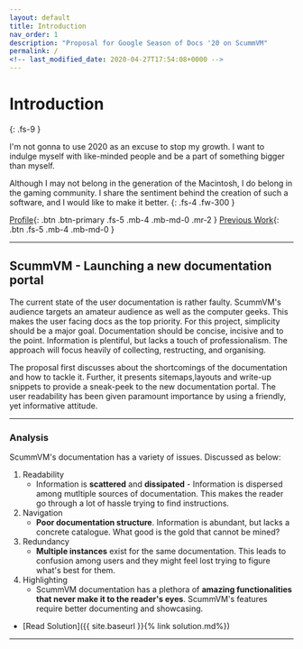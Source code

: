 ```yaml
---
layout: default
title: Introduction
nav_order: 1
description: "Proposal for Google Season of Docs '20 on ScummVM"
permalink: /
<!-- last_modified_date: 2020-04-27T17:54:08+0000 -->
---
```


# Introduction
{: .fs-9 }

I'm not gonna to use 2020 as an excuse to stop my growth. I want to indulge myself with like-minded people and be a part of something bigger than myself. 

Although I may not belong in the generation of the Macintosh, I do belong in the gaming community. I share the sentiment behind the creation of such a software, and I would like to make it better.
{: .fs-4 .fw-300 }

[Profile](https://drive.google.com/file/d/1pgNlW8CYuyPFPKAKHLuQCpQ95a9SmOTu/view?usp=sharing){: .btn .btn-primary .fs-5 .mb-4 .mb-md-0 .mr-2 } [Previous Work](http://wiki.compilgames.net/doku.php/gdevelop5/tutorials/fire-and-ice/start){: .btn .fs-5 .mb-4 .mb-md-0 }

---

## ScummVM - Launching a new documentation portal

The current state of the user documentation is rather faulty. ScummVM's audience targets an amateur audience as well as the computer geeks. This makes the user facing docs as the top priority. For this project, simplicity should be a major goal. Documentation should be concise, incisive and to the point. Information is plentiful, but lacks a touch of professionalism. The approach will focus heavily of collecting, restructing, and organising. 

The proposal first discusses about the shortcomings of the documentation and how to tackle it. Further, it presents sitemaps,layouts and write-up snippets to provide a sneak-peek to the new documentation portal. The user readability has been given paramount importance by using a friendly, yet informative attitude.

---

### Analysis

ScummVM's documentation has a variety of issues. Discussed as below:
1. Readability
	- Information is __scattered__ and __dissipated__ - Information is dispersed among mutltiple sources of documentation. This makes the reader go through a lot of hassle trying to find instructions.
1. Navigation
	- **Poor documentation structure**. Information is abundant, but lacks a concrete catalogue. What good is the gold that cannot be mined? 
1. Redundancy
	- **Multiple instances** exist for the same documentation. This leads to confusion among users and they might feel lost trying to figure what's best for them.
1. Highlighting
	- ScummVM documentation has a plethora of **amazing functionalities that never make it to the reader's eyes**. ScummVM's features require better documenting and showcasing.



- [Read Solution]({{ site.baseurl }}{% link solution.md%})

---
